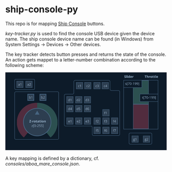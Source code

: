 # ship-console-py
This repo is for mapping [Ship Console](http://www.vrinsightshop.com/shop/step1.php?number=24&b_code=B20111116050346) buttons.

*key-tracker.py* is used to find the console USB device given the device name. The ship console device name can be found (in Windows) from System Settings -> Devices -> Other devices.

The key tracker detects button presses and returns the state of the console. An action gets mappet to a letter-number combination according to the following scheme:

![console](https://github.com/Novia-RDI-Seafaring/ship-console-py/blob/main/console.png?raw=true)

A key mapping is defined by a dictionary, cf. *consoles/aboa_mare_console.json*.
